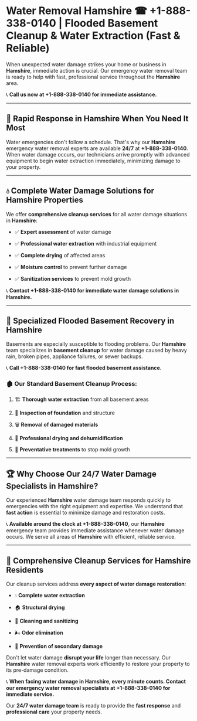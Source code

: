 # Water Removal Hamshire ☎ +1-888-338-0140 | Flooded Basement Cleanup & Water Extraction (Fast & Reliable)

When unexpected water damage strikes your home or business in **Hamshire**, immediate action is crucial. Our emergency water removal team is ready to help with fast, professional service throughout the **Hamshire** area. 

📞 **Call us now at +1-888-338-0140 for immediate assistance.**
---
## 🚀 Rapid Response in Hamshire When You Need It Most
Water emergencies don't follow a schedule. That's why our **Hamshire** emergency water removal experts are available **24/7** at **+1-888-338-0140**. When water damage occurs, our technicians arrive promptly with advanced equipment to begin water extraction immediately, minimizing damage to your property.
---
## 💧 Complete Water Damage Solutions for Hamshire Properties
We offer **comprehensive cleanup services** for all water damage situations in **Hamshire**:
- ✅ **Expert assessment** of water damage  
- ✅ **Professional water extraction** with industrial equipment  
- ✅ **Complete drying** of affected areas  
- ✅ **Moisture control** to prevent further damage  
- ✅ **Sanitization services** to prevent mold growth  
📞 **Contact +1-888-338-0140 for immediate water damage solutions in Hamshire.**
---
## 🌊 Specialized Flooded Basement Recovery in Hamshire
Basements are especially susceptible to flooding problems. Our **Hamshire** team specializes in **basement cleanup** for water damage caused by heavy rain, broken pipes, appliance failures, or sewer backups. 
📞 **Call +1-888-338-0140 for fast flooded basement assistance.**
### 🏚️ Our Standard Basement Cleanup Process:
1. 🏗️ **Thorough water extraction** from all basement areas  
2. 🔎 **Inspection of foundation** and structure  
3. 🗑️ **Removal of damaged materials**  
4. 💨 **Professional drying and dehumidification**  
5. 🚫 **Preventative treatments** to stop mold growth  
---
## 🏆 Why Choose Our 24/7 Water Damage Specialists in Hamshire?
Our experienced **Hamshire** water damage team responds quickly to emergencies with the right equipment and expertise. We understand that **fast action** is essential to minimize damage and restoration costs.
📞 **Available around the clock at +1-888-338-0140**, our **Hamshire** emergency team provides immediate assistance whenever water damage occurs. We serve all areas of **Hamshire** with efficient, reliable service.
---
## 🧹 Comprehensive Cleanup Services for Hamshire Residents
Our cleanup services address **every aspect of water damage restoration**:
- 💧 **Complete water extraction**  
- 🏠 **Structural drying**  
- 🧼 **Cleaning and sanitizing**  
- 🌬️ **Odor elimination**  
- 🚫 **Prevention of secondary damage**  
Don't let water damage **disrupt your life** longer than necessary. Our **Hamshire** water removal experts work efficiently to restore your property to its pre-damage condition.
📞 **When facing water damage in Hamshire, every minute counts. Contact our emergency water removal specialists at +1-888-338-0140 for immediate service.**
Our **24/7 water damage team** is ready to provide the **fast response** and **professional care** your property needs.

